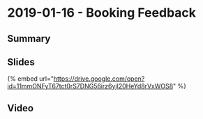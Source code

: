 # 2019-01-16 - Booking Feedback

## Summary

## Slides

{% embed url="https://drive.google.com/open?id=11mmONFyT67tct0rS7DNG56irz6yjI20HeYd8rVxWOS8" %}

## Video



